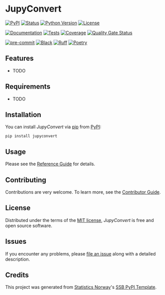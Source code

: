 # JupyConvert

[![PyPI](https://img.shields.io/pypi/v/jupyconvert.svg)][pypi status]
[![Status](https://img.shields.io/pypi/status/jupyconvert.svg)][pypi status]
[![Python Version](https://img.shields.io/pypi/pyversions/jupyconvert)][pypi status]
[![License](https://img.shields.io/pypi/l/jupyconvert)][license]

[![Documentation](https://github.com/arneso-ssb/jupyconvert/actions/workflows/docs.yml/badge.svg)][documentation]
[![Tests](https://github.com/arneso-ssb/jupyconvert/actions/workflows/tests.yml/badge.svg)][tests]
[![Coverage](https://sonarcloud.io/api/project_badges/measure?project=arneso-ssb_jupyconvert&metric=coverage)][sonarcov]
[![Quality Gate Status](https://sonarcloud.io/api/project_badges/measure?project=arneso-ssb_jupyconvert&metric=alert_status)][sonarquality]

[![pre-commit](https://img.shields.io/badge/pre--commit-enabled-brightgreen?logo=pre-commit&logoColor=white)][pre-commit]
[![Black](https://img.shields.io/badge/code%20style-black-000000.svg)][black]
[![Ruff](https://img.shields.io/endpoint?url=https://raw.githubusercontent.com/astral-sh/ruff/main/assets/badge/v2.json)](https://github.com/astral-sh/ruff)
[![Poetry](https://img.shields.io/endpoint?url=https://python-poetry.org/badge/v0.json)][poetry]

[pypi status]: https://pypi.org/project/jupyconvert/
[documentation]: https://arneso-ssb.github.io/jupyconvert
[tests]: https://github.com/arneso-ssb/jupyconvert/actions?workflow=Tests

[sonarcov]: https://sonarcloud.io/summary/overall?id=arneso-ssb_jupyconvert
[sonarquality]: https://sonarcloud.io/summary/overall?id=arneso-ssb_jupyconvert
[pre-commit]: https://github.com/pre-commit/pre-commit
[black]: https://github.com/psf/black
[poetry]: https://python-poetry.org/

## Features

- TODO

## Requirements

- TODO

## Installation

You can install _JupyConvert_ via [pip] from [PyPI]:

```console
pip install jupyconvert
```

## Usage

Please see the [Reference Guide] for details.

## Contributing

Contributions are very welcome.
To learn more, see the [Contributor Guide].

## License

Distributed under the terms of the [MIT license][license],
_JupyConvert_ is free and open source software.

## Issues

If you encounter any problems,
please [file an issue] along with a detailed description.

## Credits

This project was generated from [Statistics Norway]'s [SSB PyPI Template].

[statistics norway]: https://www.ssb.no/en
[pypi]: https://pypi.org/
[ssb pypi template]: https://github.com/statisticsnorway/ssb-pypitemplate
[file an issue]: https://github.com/arneso-ssb/jupyconvert/issues
[pip]: https://pip.pypa.io/

<!-- github-only -->

[license]: https://github.com/arneso-ssb/jupyconvert/blob/main/LICENSE
[contributor guide]: https://github.com/arneso-ssb/jupyconvert/blob/main/CONTRIBUTING.md
[reference guide]: https://arneso-ssb.github.io/jupyconvert/reference.html
